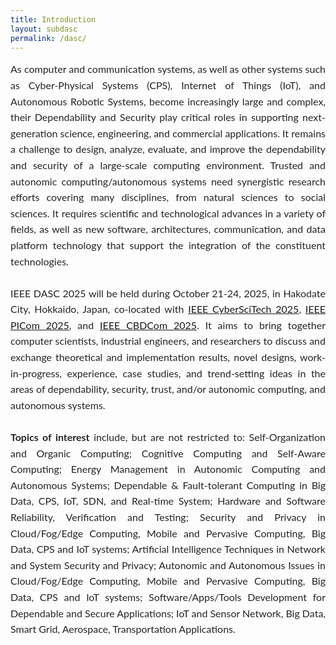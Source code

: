 ```yaml
---
title: Introduction
layout: subdasc
permalink: /dasc/
---
```


<link href="https://fonts.googleapis.com/css2?family=Open+Sans&display=swap" rel="stylesheet">
<link href="https://fonts.googleapis.com/css2?family=Lato:wght@400;700&display=swap" rel="stylesheet">

<style>
  .content-text {
    font-family: 'Lato', 'Helvetica Neue', Helvetica, Arial, sans-serif;
    font-size: 1rem; /* 约等于 16px */
    line-height: 1.6;
    color: #212529;
    text-align: justify;
  }

  .content-text p {
    margin-bottom: 1rem;
  }
  .content-text b {
  font-weight: 700;
}
</style>

<div class="row">
<div class="col-md-10 mb-5">
<div class="content-text">
As computer and communication systems, as well as other systems such as Cyber-Physical Systems (CPS), Internet of Things (IoT), and Autonomous Robotic Systems, become increasingly large and complex, their Dependability and Security play critical roles in supporting next-generation science, engineering, and commercial applications. It remains a challenge to design, analyze, evaluate, and improve the dependability and security of a large-scale computing environment. Trusted and autonomic computing/autonomous systems need synergistic research efforts covering many disciplines, from natural sciences to social sciences. It requires scientific and technological advances in a variety of fields, as well as new software, architectures, communication, and data platform technology that support the integration of the constituent technologies.
<br>
<br>
IEEE DASC 2025 will be held during October 21-24, 2025, in Hakodate City, Hokkaido, Japan, co-located with <a href="http://cyber-science.org/2025/cyberscitech/">IEEE CyberSciTech 2025</a>, 
<a href="http://cyber-science.org/2025/picom/">IEEE PICom 2025</a>, and <a href="http://cyber-science.org/2025/cbdcom/">IEEE CBDCom 2025</a>. It aims to bring together computer scientists, industrial engineers, and researchers to discuss and exchange theoretical and implementation results, novel designs, work-in-progress, experience, case studies, and trend-setting ideas in the areas of dependability, security, trust, and/or autonomic computing, and autonomous systems.
<br>
<br>
<b>Topics of interest</b> include, but are not restricted to:
Self-Organization and Organic Computing; Cognitive Computing and Self-Aware Computing; Energy Management in Autonomic Computing and Autonomous Systems; Dependable & Fault-tolerant Computing in Big Data, CPS, IoT, SDN, and Real-time System; Hardware and Software Reliability, Verification and Testing; Security and Privacy in Cloud/Fog/Edge Computing, Mobile and Pervasive Computing, Big Data, CPS and IoT systems; Artificial Intelligence Techniques in Network and System Security and Privacy; Autonomic and Autonomous Issues in Cloud/Fog/Edge Computing, Mobile and Pervasive Computing, Big Data, CPS and IoT systems; Software/Apps/Tools Development for Dependable and Secure Applications; IoT and Sensor Network, Big Data, Smart Grid, Aerospace, Transportation Applications.
<br/>
</div>
</div>
</div>
